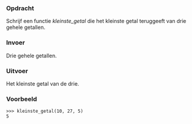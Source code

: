 ### Opdracht

Schrijf een functie *kleinste_getal* die het kleinste getal teruggeeft van drie gehele getallen.


### Invoer

Drie gehele getallen.

### Uitvoer

Het kleinste getal van de drie.

### Voorbeeld

    >>> kleinste_getal(10, 27, 5)
    5
        
